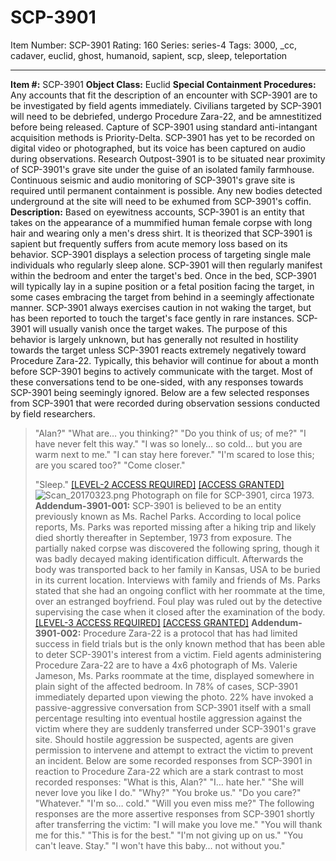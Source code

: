 # SCP-3901
Item Number: SCP-3901
Rating: 160
Series: series-4
Tags: 3000, _cc, cadaver, euclid, ghost, humanoid, sapient, scp, sleep, teleportation

---

**Item #:** SCP-3901
**Object Class:** Euclid
**Special Containment Procedures:** Any accounts that fit the description of an encounter with SCP-3901 are to be investigated by field agents immediately. Civilians targeted by SCP-3901 will need to be debriefed, undergo Procedure Zara-22, and be amnestitized before being released. Capture of SCP-3901 using standard anti-intangant acquisition methods is Priority-Delta. SCP-3901 has yet to be recorded on digital video or photographed, but its voice has been captured on audio during observations.
Research Outpost-3901 is to be situated near proximity of SCP-3901's grave site under the guise of an isolated family farmhouse. Continuous seismic and audio monitoring of SCP-3901's grave site is required until permanent containment is possible. Any new bodies detected underground at the site will need to be exhumed from SCP-3901's coffin.
**Description:** Based on eyewitness accounts, SCP-3901 is an entity that takes on the appearance of a mummified human female corpse with long hair and wearing only a men's dress shirt. It is theorized that SCP-3901 is sapient but frequently suffers from acute memory loss based on its behavior.
SCP-3901 displays a selection process of targeting single male individuals who regularly sleep alone. SCP-3901 will then regularly manifest within the bedroom and enter the target's bed. Once in the bed, SCP-3901 will typically lay in a supine position or a fetal position facing the target, in some cases embracing the target from behind in a seemingly affectionate manner. SCP-3901 always exercises caution in not waking the target, but has been reported to touch the target's face gently in rare instances. SCP-3901 will usually vanish once the target wakes.
The purpose of this behavior is largely unknown, but has generally not resulted in hostility towards the target unless SCP-3901 reacts extremely negatively toward Procedure Zara-22. Typically, this behavior will continue for about a month before SCP-3901 begins to actively communicate with the target. Most of these conversations tend to be one-sided, with any responses towards SCP-3901 being seemingly ignored. Below are a few selected responses from SCP-3901 that were recorded during observation sessions conducted by field researchers.
> "Alan?"
> "What are… you thinking?"
> "Do you think of us; of me?"
> "I have never felt this way."
> "I was so lonely… so cold… but you are warm next to me."
> "I can stay here forever."
> "I'm scared to lose this; are you scared too?"
> "Come closer."  
>    
>  "Sleep."
[[LEVEL-2 ACCESS REQUIRED]](javascript:;)
[[ACCESS GRANTED]](javascript:;)
![Scan_20170323.png](https://scp-wiki.wdfiles.com/local--files/scp-3901/Scan_20170323.png)
Photograph on file for SCP-3901, circa 1973.
**Addendum-3901-001:** SCP-3901 is believed to be an entity previously known as Ms. Rachel Parks. According to local police reports, Ms. Parks was reported missing after a hiking trip and likely died shortly thereafter in September, 1973 from exposure. The partially naked corpse was discovered the following spring, though it was badly decayed making identification difficult. Afterwards the body was transported back to her family in Kansas, USA to be buried in its current location.
Interviews with family and friends of Ms. Parks stated that she had an ongoing conflict with her roommate at the time, over an estranged boyfriend. Foul play was ruled out by the detective supervising the case when it closed after the examination of the body.
[[LEVEL-3 ACCESS REQUIRED]](javascript:;)
[[ACCESS GRANTED]](javascript:;)
**Addendum-3901-002:** Procedure Zara-22 is a protocol that has had limited success in field trials but is the only known method that has been able to deter SCP-3901's interest from a victim. Field agents administering Procedure Zara-22 are to have a 4x6 photograph of Ms. Valerie Jameson, Ms. Parks roommate at the time, displayed somewhere in plain sight of the affected bedroom.
In 78% of cases, SCP-3901 immediately departed upon viewing the photo. 22% have invoked a passive-aggressive conversation from SCP-3901 itself with a small percentage resulting into eventual hostile aggression against the victim where they are suddenly transferred under SCP-3901's grave site. Should hostile aggression be suspected, agents are given permission to intervene and attempt to extract the victim to prevent an incident.
Below are some recorded responses from SCP-3901 in reaction to Procedure Zara-22 which are a stark contrast to most recorded responses:
> "What is this, Alan?"
> "I… hate her."
> "She will never love you like I do."
> "Why?"
> "You broke us."
> "Do you care?"
> "Whatever."
> "I'm so… cold."
> "Will you even miss me?"
The following responses are the more assertive responses from SCP-3901 shortly after transferring the victim:
> "I will make you love me."
> "You will thank me for this."
> "This is for the best."
> "I'm not giving up on us."
> "You can't leave. Stay."
> "I won't have this baby… not without you."
  
  
  